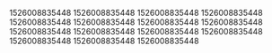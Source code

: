 1526008835448
1526008835448
1526008835448
1526008835448
1526008835448
1526008835448
1526008835448
1526008835448
1526008835448
1526008835448
1526008835448
1526008835448
1526008835448
1526008835448
1526008835448